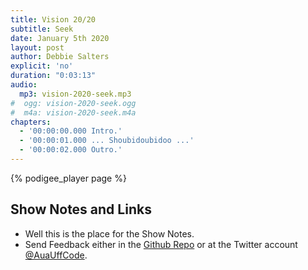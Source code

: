 ```yaml
---
title: Vision 20/20
subtitle: Seek
date: January 5th 2020
layout: post
author: Debbie Salters
explicit: 'no'
duration: "0:03:13"
audio:
  mp3: vision-2020-seek.mp3
#  ogg: vision-2020-seek.ogg
#  m4a: vision-2020-seek.m4a
chapters:
  - '00:00:00.000 Intro.'
  - '00:00:01.000 ... Shoubidoubidoo ...'
  - '00:00:02.000 Outro.'
---
```


{% podigee_player page %}

## Show Notes and Links

  * Well this is the place for the Show Notes.
  * Send Feedback either in the [Github Repo](https://github.com/haslinger/jekyll-octopod) or at the Twitter account [@AuaUffCode](http://twitter.com/@AuaUffCode).